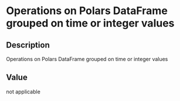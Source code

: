 
# Operations on Polars DataFrame grouped on time or integer values

## Description

Operations on Polars DataFrame grouped on time or integer values

## Value

not applicable
